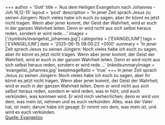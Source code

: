 +++
author = 'Gott'
title = 'Aus dem Heiligen Evangelium nach Johannes - Joh 16,12-15'
layout = 'post'
description = 'In jener Zeit sprach Jesus zu seinen Jüngern: Noch vieles habe ich euch zu sagen, aber ihr könnt es jetzt nicht tragen. Wenn aber jener kommt, der Geist der Wahrheit, wird er euch in der ganzen Wahrheit leiten. Denn er wird nicht aus sich selbst heraus reden, sondern er wird rede....'
images = ['/symbols/evangelist_johannes.jpg']
categories = ['EVANGELIUM']
tags = ['EVANGELIUM']
date = '2025-06-15 08:00:22 +0100'
summary = 'In jener Zeit sprach Jesus zu seinen Jüngern: Noch vieles habe ich euch zu sagen, aber ihr könnt es jetzt nicht tragen. Wenn aber jener kommt, der Geist der Wahrheit, wird er euch in der ganzen Wahrheit leiten. Denn er wird nicht aus sich selbst heraus reden, sondern er wird rede....'
linkedsummaryImage = 'evangelist_johannes.jpg'
keepImageRatio = 'true'
+++
In jener Zeit sprach Jesus zu seinen Jüngern: Noch vieles habe ich euch zu sagen, aber ihr könnt es jetzt nicht tragen.
Wenn aber jener kommt, der Geist der Wahrheit, wird er euch in der ganzen Wahrheit leiten. Denn er wird nicht aus sich selbst heraus reden, sondern er wird reden, was er hört, und euch verkünden, was kommen wird.<!--more-->
Er wird mich verherrlichen; denn er wird von dem, was mein ist, nehmen und es euch verkünden.
Alles, was der Vater hat, ist mein; darum habe ich gesagt: Er nimmt von dem, was mein ist, und wird es euch verkünden.<br> [Quelle: Evangelizo](https://evangeliumtagfuertag.org/DE/gospel)